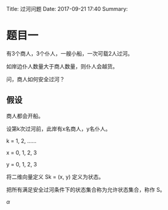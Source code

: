 Title: 过河问题
Date: 2017-09-21 17:40
Summary:

# 题目一

有3个商人，3个仆人，一艘小船，一次可载2人过河。

如岸边仆人数量大于商人数量，则仆人会越货。

问，商人如何安全过河？

## 假设

商人都会开船。

设第k次过河前，此岸有x名商人，y名仆人。

k = 1, 2, ……

x = 0, 1, 2, 3

y = 0, 1, 2, 3

将二维向量定义 Sk = (x, y) 定义为状态。

把所有满足安全过河条件下的状态集合称为允许状态集合，称作 S。

$\alpha$
